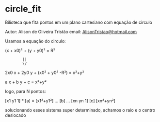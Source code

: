 # circle_fit
Bilioteca que fita pontos em um plano cartesiano com equação de circulo

Autor: Alison de Oliveira Tristão
email: AlisonTristao@hotmail.com

Usamos a equação do circulo:

(x + x0)² + (y + y0)² = R²

            ||
            \/

2x0 x + 2y0 y + (x0² + y0² -R²) = x²+y²

a x   + b y   + c               = x²+y²

logo, para N pontos:

[x1 y1 1] * [a] = [x1²+y1²]
    ...     [b]      ...
[xn yn 1]   [c]   [xn²+yn²]

solucionando esses sistema super determinado, 
achamos o raio e o centro deslocado